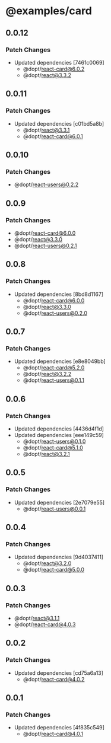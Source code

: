 # @examples/card

## 0.0.12

### Patch Changes

- Updated dependencies [7461c0069]
  - @dopt/react-card@6.0.2
  - @dopt/react@3.3.2

## 0.0.11

### Patch Changes

- Updated dependencies [c01bd5a8b]
  - @dopt/react@3.3.1
  - @dopt/react-card@6.0.1

## 0.0.10

### Patch Changes

- @dopt/react-users@0.2.2

## 0.0.9

### Patch Changes

- @dopt/react-card@6.0.0
- @dopt/react@3.3.0
- @dopt/react-users@0.2.1

## 0.0.8

### Patch Changes

- Updated dependencies [8bd8d1167]
  - @dopt/react-card@6.0.0
  - @dopt/react@3.3.0
  - @dopt/react-users@0.2.0

## 0.0.7

### Patch Changes

- Updated dependencies [e8e8049bb]
  - @dopt/react-card@5.2.0
  - @dopt/react@3.2.2
  - @dopt/react-users@0.1.1

## 0.0.6

### Patch Changes

- Updated dependencies [4436d4f1d]
- Updated dependencies [eee149c59]
  - @dopt/react-users@0.1.0
  - @dopt/react-card@5.1.0
  - @dopt/react@3.2.1

## 0.0.5

### Patch Changes

- Updated dependencies [2e7079e55]
  - @dopt/react-users@0.0.1

## 0.0.4

### Patch Changes

- Updated dependencies [9d4037411]
  - @dopt/react@3.2.0
  - @dopt/react-card@5.0.0

## 0.0.3

### Patch Changes

- @dopt/react@3.1.1
- @dopt/react-card@4.0.3

## 0.0.2

### Patch Changes

- Updated dependencies [cd75a6a13]
  - @dopt/react-card@4.0.2

## 0.0.1

### Patch Changes

- Updated dependencies [4f835c549]
  - @dopt/react-card@4.0.1
